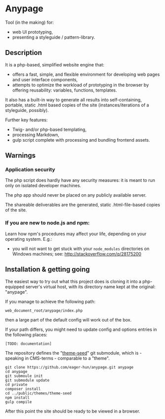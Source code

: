 # Anypage

Tool (in the making) for:

- web UI prototyping,
- presenting a styleguide / pattern-library.

## Description

It is a php-based, simplified website engine that:

- offers a fast, simple, and flexible environment for developing web pages and
  user interface components,
- attempts to optimize the workload of prototyping in the browser by offering
  reusability: variables, functions, templates.

It also has a built-in way to generate all results into self-containing,
portable, static .html based copies of the site (instances/iterations of
a styleguide, possibly).

Further key features:

- Twig- and/or php-based templating,
- processing Markdown,
- gulp script complete with processing and bundling frontend assets.


## Warnings

### Application security

The php script does hardly have any security measures: it is meant to run only
on isolated developer machines.

The php app should never be placed on any publicly available server.

The shareable deliverables are the generated, static .html-file-based copies of
the site.

### If you are new to node.js and npm:

Learn how npm's procedures may affect your life, depending on your operating
system. E.g.:

- you will not want to get stuck with your `node_modules` directories on
  Windows machines; see: http://stackoverflow.com/q/28175200


## Installation & getting going

The easiest way to try out what this project does is cloning it into
a php-equipped server's virtual host, with its directory name kept at the
original: "anypage".

If you manage to achieve the following path:

    web_document_root/anypage/index.php

then a large part of the default config will work out of the box.

If your path differs, you might need to update config and options entries in
the following places:

    [TODO: documentation]

The repository defines the "[theme-seed][theme-seed-github]"
git submodule, which is - speaking in CMS-terms - comparable to a "theme".

    git clone https://github.com/eager-hun/anypage.git anypage
    cd anypage
    git submoule init
    git submodule update
    cd private
    composer install
    cd ../public/themes/theme-seed
    npm install
    gulp compile

After this point the site should be ready to be viewed in a browser.

[theme-seed-github]: https://github.com/eager-hun/theme-seed
